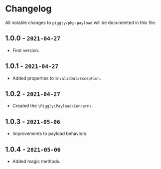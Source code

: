 # Changelog

All notable changes to `piggly/php-payload` will be documented in this file.

## 1.0.0 - `2021-04-27`

* First version.

## 1.0.1 - `2021-04-27`

* Added properties to `InvalidDataException`.

## 1.0.2 - `2021-04-27`

* Created the `\Piggly\Payload\Concerns`.

## 1.0.3 - `2021-05-06`

* Improvements to payload behaviors.

## 1.0.4 - `2021-05-06`

* Added magic methods.